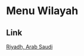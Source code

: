 # Menu Wilayah

## Link

[Riyadh, Arab Saudi](https://github.com/gigit-pemilu/pemilu-2024-99-luar-negeri/tree/main/pilpres/hitung-suara/sub/99-luar-negeri/sub/98-riyadh-arab-saudi/sub/01-riyadh-arab-saudi)

